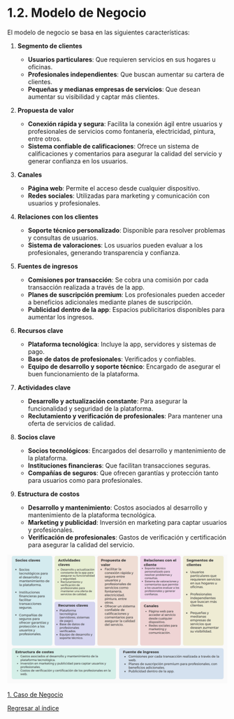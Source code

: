 # 1.2. Modelo de Negocio

El modelo de negocio se basa en las siguientes características:

1. **Segmento de clientes**

   - **Usuarios particulares**: Que requieren servicios en sus hogares u oficinas.
   - **Profesionales independientes**: Que buscan aumentar su cartera de clientes.
   - **Pequeñas y medianas empresas de servicios**: Que desean aumentar su visibilidad y captar más clientes.

2. **Propuesta de valor**

   - **Conexión rápida y segura**: Facilita la conexión ágil entre usuarios y profesionales de servicios como fontanería, electricidad, pintura, entre otros.
   - **Sistema confiable de calificaciones**: Ofrece un sistema de calificaciones y comentarios para asegurar la calidad del servicio y generar confianza en los usuarios.

3. **Canales**

   - **Página web**: Permite el acceso desde cualquier dispositivo.
   - **Redes sociales**: Utilizadas para marketing y comunicación con usuarios y profesionales.

4. **Relaciones con los clientes**

   - **Soporte técnico personalizado**: Disponible para resolver problemas y consultas de usuarios.
   - **Sistema de valoraciones**: Los usuarios pueden evaluar a los profesionales, generando transparencia y confianza.

5. **Fuentes de ingresos**

   - **Comisiones por transacción**: Se cobra una comisión por cada transacción realizada a través de la app.
   - **Planes de suscripción premium**: Los profesionales pueden acceder a beneficios adicionales mediante planes de suscripción.
   - **Publicidad dentro de la app**: Espacios publicitarios disponibles para aumentar los ingresos.

6. **Recursos clave**

   - **Plataforma tecnológica**: Incluye la app, servidores y sistemas de pago.
   - **Base de datos de profesionales**: Verificados y confiables.
   - **Equipo de desarrollo y soporte técnico**: Encargado de asegurar el buen funcionamiento de la plataforma.

7. **Actividades clave**

   - **Desarrollo y actualización constante**: Para asegurar la funcionalidad y seguridad de la plataforma.
   - **Reclutamiento y verificación de profesionales**: Para mantener una oferta de servicios de calidad.

8. **Socios clave**

   - **Socios tecnológicos**: Encargados del desarrollo y mantenimiento de la plataforma.
   - **Instituciones financieras**: Que facilitan transacciones seguras.
   - **Compañías de seguros**: Que ofrecen garantías y protección tanto para usuarios como para profesionales.

9. **Estructura de costos**

   - **Desarrollo y mantenimiento**: Costos asociados al desarrollo y mantenimiento de la plataforma tecnológica.
   - **Marketing y publicidad**: Inversión en marketing para captar usuarios y profesionales.
   - **Verificación de profesionales**: Gastos de verificación y certificación para asegurar la calidad del servicio.

![Canvas](../1.2/CanvaARQUI.png)

[1. Caso de Negocio](../1.md)

[Regresar al índice](../../README.md)
